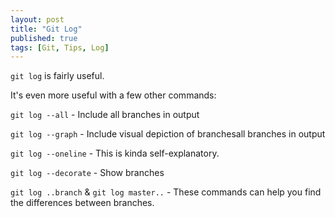 ```yaml
---
layout: post
title: "Git Log"
published: true
tags: [Git, Tips, Log]
---
```


`git log` is fairly useful.

It's even more useful with a few other commands:

`git log --all`    - Include all branches in output

`git log --graph`    - Include visual depiction of branchesall branches in output

`git log --oneline`    - This is kinda self-explanatory.

`git log --decorate`    - Show branches

`git log ..branch` & `git log master..`   - These commands can help you find the differences between branches.

